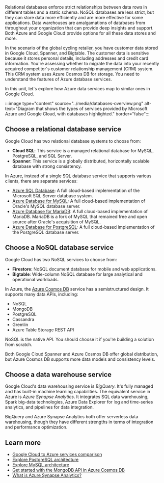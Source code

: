 Relational databases enforce strict relationships between data rows in different tables and a static schema. NoSQL databases are less strict, but they can store data more efficiently and are more effective for some applications. Data warehouses are amalgamations of databases from throughout your organization that can provide deep insights and support. Both Azure and Google Cloud provide options for all these data stores and more.

In the scenario of the global cycling retailer, you have customer data stored in Google Cloud, Spanner, and Bigtable. The customer data is sensitive because it stores personal details, including addresses and credit card information. You're assessing whether to migrate the data into your recently acquired competitor's customer relationship management (CRM) system. This CRM system uses Azure Cosmos DB for storage. You need to understand the features of Azure database services.

In this unit, let's explore how Azure data services map to similar ones in Google Cloud.

:::image type="content" source="../media/databases-overview.png" alt-text="Diagram that shows the types of services provided by Microsoft Azure and Google Cloud, with databases highlighted." border="false":::

## Choose a relational database service

Google Cloud has two relational database systems to choose from:

- **Cloud SQL**: This service is a managed relational database for MySQL, PostgreSQL, and SQL Server.
- **Spanner**: This service is a globally distributed, horizontally scalable database with strong consistency.

In Azure, instead of a single SQL database service that supports various clients, there are separate services:

- [Azure SQL Database](/azure/azure-sql/database/sql-database-paas-overview): A full cloud-based implementation of the Microsoft SQL Server database system.
- [Azure Database for MySQL](/azure/mysql/flexible-server/overview): A full cloud-based implementation of Oracle's MySQL database server.
- [Azure Database for MariaDB](/azure/mariadb/overview): A full cloud-based implementation of MariaDB. MariaDB is a fork of MySQL that remained free and open source after Oracle's acquisition of MySQL.
- [Azure Database for PostgreSQL](/azure/postgresql/flexible-server/service-overview): A full cloud-based implementation of the PostgreSQL database server.

## Choose a NoSQL database service

Google Cloud has two NoSQL services to choose from:

- **Firestore**: NoSQL document database for mobile and web applications.
- **Bigtable**: Wide-column NoSQL database for large analytical and operational workloads.

In Azure, the [Azure Cosmos DB](https://azure.microsoft.com/products/cosmos-db/) service has a semistructured design. It supports many data APIs, including:

- NoSQL
- MongoDB
- PostgreSQL
- Cassandra
- Gremlin
- Azure Table Storage REST API

NoSQL is the native API. You should choose it if you're building a solution from scratch.

Both Google Cloud Spanner and Azure Cosmos DB offer global distribution, but Azure Cosmos DB supports more data models and consistency levels.

## Choose a data warehouse service

Google Cloud's data warehousing service is *BigQuery*. It's fully managed and has built-in machine learning capabilities. The equivalent service in Azure is *Azure Synapse Analytics*. It integrates SQL data warehousing, Spark big-data technologies, Azure Data Explorer for log and time-series analytics, and pipelines for data integration.

BigQuery and Azure Synapse Analytics both offer serverless data warehousing, though they have different strengths in terms of integration and performance optimization.

## Learn more

- [Google Cloud to Azure services comparison](/azure/architecture/gcp-professional/services)
- [Explore PostgreSQL architecture](/training/modules/explore-postgresql-architecture/)
- [Explore MySQL architecture](/training/modules/explore-mysql-architecture/)
- [Get started with the MongoDB API in Azure Cosmos DB](/training/modules/get-started-mongodb-api-azure-cosmos-db/)
- [What is Azure Synapse Analytics?](/azure/synapse-analytics/overview-what-is)
